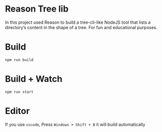 # Reason Tree lib

In this project used Reason to build a tree-cli-like NodeJS tool that lists a directory’s content in the shape of a tree.
For fun and educational purposes.

# Build
```
npm run build
```

# Build + Watch

```
npm run start
```


# Editor
If you use `vscode`, Press `Windows + Shift + B` it will build automatically
